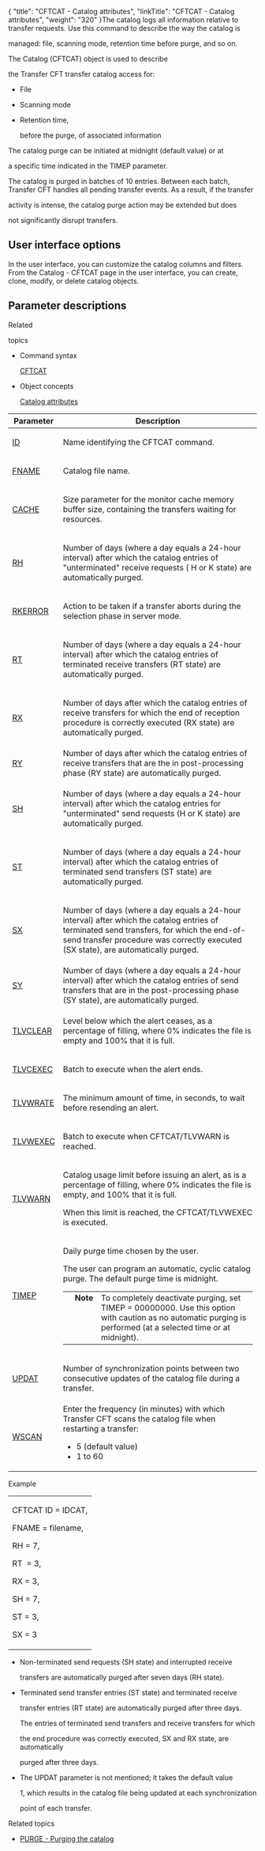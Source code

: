 {
    "title": "CFTCAT - Catalog attributes",
    "linkTitle": "CFTCAT - Catalog attributes",
    "weight": "320"
}The catalog logs all information relative to transfer requests. Use this command to describe the way the catalog is
managed: file, scanning mode, retention time before purge, and so on.

<span id="About_the_CFTCAT_Command"></span>The Catalog (CFTCAT) object is used to describe
the Transfer CFT transfer catalog access for:

-   File
-   Scanning mode
-   Retention time,
    before the purge, of associated information

The catalog purge can be initiated at midnight (default value) or at
a specific time indicated in the TIMEP parameter.

The catalog is purged in batches of 10 entries. Between each batch, Transfer CFT handles all pending transfer events. As a result, if the transfer
activity is intense, the catalog purge action may be extended but does
not significantly disrupt transfers.

## User interface options

In the user interface, you can customize the catalog columns and filters. From the Catalog - CFTCAT page in the user interface, you can create, clone, modify, or delete catalog objects.

## Parameter descriptions

Related
topics

-   Command syntax
    [CFTCAT](../../../command_summary)
-   Object concepts
    [Catalog attributes](../../../../admin_intro/admin_config_commands/catalog_parameter_concepts)

<table cellspacing="0">
   <col/>
   <col/>
   <thead>
      <tr>
         <th>Parameter</th>
         <th>Description</th>
      </tr>
   </thead>
   <tbody>
      <tr>
         <td>
            <p><a href="../../../command_summary/parameter_intro/id">ID</a> </p>
         </td>
         <td>
            <p>Name identifying the CFTCAT command.</p>
         </td>
      </tr>
      <tr>
         <td colspan="1" rowspan="1">
            <p><a href="../../../command_summary/parameter_intro/fname">FNAME</a>
</p>
         </td>
         <td colspan="1" rowspan="1">
            <p>Catalog file name. </p>
         </td>
      </tr>
      <tr>
         <td colspan="1" rowspan="1">
            <p><a href="../../../command_summary/parameter_intro/cache">CACHE</a> </p>
         </td>
         <td colspan="1" rowspan="1">
            <p>Size parameter for the monitor cache memory buffer 
 size, containing the transfers waiting for resources.</p>
         </td>
      </tr>
      <tr>
         <td colspan="1" rowspan="1">
            <p><a href="../../../command_summary/parameter_intro/rh">RH</a>
</p>
         </td>
         <td colspan="1" rowspan="1">
            <p>Number of days  (where a day equals a 24-hour interval) after which the catalog entries of "unterminated" 
 receive requests ( H or K state) are automatically purged.</p>
         </td>
      </tr>
      <tr>
         <td colspan="1" rowspan="1">
            <p><a href="../../../command_summary/parameter_intro/rkerror">RKERROR</a>
</p>
         </td>
         <td colspan="1" rowspan="1">
            <p>Action to be taken if a transfer aborts during the 
 selection phase in server mode.</p>
         </td>
      </tr>
      <tr>
         <td colspan="1" rowspan="1">
            <p><a href="../../../command_summary/parameter_intro/rt">RT</a> </p>
         </td>
         <td colspan="1" rowspan="1">
            <p>Number of days (where a day equals a 24-hour interval) after which the catalog entries of terminated 
 receive transfers (RT state) are automatically purged.</p>
         </td>
      </tr>
      <tr>
         <td colspan="1" rowspan="1">
            <p><a href="../../../command_summary/parameter_intro/rx">RX</a> </p>
         </td>
         <td colspan="1" rowspan="1">
            <p>Number of days after which the catalog entries of receive 
 transfers for which the end of reception procedure is correctly executed 
 (RX state) are automatically purged.</p>
         </td>
      </tr>
      <tr>
         <td><a href="ry.htm">RY</a>
         </td>
         <td>Number of days after which the catalog entries of receive transfers that are the  in post-processing phase (RY state) are automatically purged.         </td>
      </tr>
      <tr>
         <td colspan="1" rowspan="1">
            <p><a href="../../../command_summary/parameter_intro/sh">SH</a> </p>
         </td>
         <td colspan="1" rowspan="1">
            <p>Number of days (where a day equals a 24-hour interval) after which the catalog entries for 
 "unterminated" send requests (H or K state) are automatically purged.</p>
         </td>
      </tr>
      <tr>
         <td colspan="1" rowspan="1">
            <p><a href="../../../command_summary/parameter_intro/st">ST</a> </p>
         </td>
         <td colspan="1" rowspan="1">
            <p>Number of days (where a day equals a 24-hour interval) after which the catalog entries of terminated 
 send transfers (ST state) are automatically purged.</p>
         </td>
      </tr>
      <tr>
         <td colspan="1" rowspan="1">
            <p><a href="../../../command_summary/parameter_intro/sx">SX</a>
</p>
         </td>
         <td colspan="1" rowspan="1">
            <p>Number of days (where a day equals a 24-hour interval) after which the catalog entries of terminated 
 send transfers, for which the end-of-send transfer procedure was correctly 
 executed (SX state), are automatically purged.</p>
         </td>
      </tr>
      <tr>
         <td><a href="sy.htm">SY</a>
         </td>
         <td>Number of days (where a day equals a 24-hour interval) after which the catalog entries of send transfers that  are in the post-processing phase (SY state), are automatically purged.         </td>
      </tr>
      <tr>
         <td colspan="1" rowspan="1">
            <p><a href="../../../command_summary/parameter_intro/tlvclear">TLVCLEAR</a>
</p>
         </td>
         <td colspan="1" rowspan="1">
            <p>Level below which the alert ceases, as a percentage of filling, where 0% indicates the file is empty and 100% that it is full.</p>
         </td>
      </tr>
      <tr>
         <td colspan="1" rowspan="1">
            <p><a href="../../../command_summary/parameter_intro/tlvcexec">TLVCEXEC</a>
</p>
         </td>
         <td colspan="1" rowspan="1">
            <p>Batch to execute when the alert ends.</p>
         </td>
      </tr>
      <tr>
         <td colspan="1" rowspan="1">
            <p><a href="../../../command_summary/parameter_intro/tlvwrate">TLVWRATE</a>
</p>
         </td>
         <td colspan="1" rowspan="1">
            <p>The minimum amount of time, in seconds, to wait before 
 resending an alert. </p>
         </td>
      </tr>
      <tr>
         <td colspan="1" rowspan="1">
            <p><a href="../../../command_summary/parameter_intro/tlvwexec">TLVWEXEC</a>
</p>
         </td>
         <td colspan="1" rowspan="1">
            <p>Batch to execute when CFTCAT/TLVWARN is reached.</p>
         </td>
      </tr>
      <tr>
         <td colspan="1" rowspan="1">
            <p><a href="../../../command_summary/parameter_intro/tlvwarn">TLVWARN</a>
</p>
         </td>
         <td colspan="1" rowspan="1">
            <p>Catalog usage limit before issuing an alert, as is a percentage of filling, where 0% indicates the file is empty, and 100% that it is full.</p>
            <p>When this 
 limit is reached, the CFTCAT/TLVWEXEC is executed.</p>
         </td>
      </tr>
      <tr>
         <td colspan="1" rowspan="1">
            <p><a href="../../../command_summary/parameter_intro/timep">TIMEP</a> </p>
         </td>
         <td colspan="1" rowspan="1">
            <p>Daily purge time chosen by the user.</p>
            <p>The user can program an automatic, cyclic catalog purge. 
 The default purge time is midnight.</p>
            <p><table cellpadding="0" cellspacing="0">
   <col/>
   <col/>
   <col/>
      <tr>
         <td valign="top">         </td>
         <td valign="top"><span><b>Note</b></span>
         </td>
         <td data-mc-autonum="&lt;b&gt;Note&lt;/b&gt;" valign="top">To completely deactivate purging, set TIMEP = 00000000. Use this option with caution as no automatic 
 purging is performed (at a selected time or at midnight).         </td>
      </tr>
</table></p>
         </td>
      </tr>
      <tr>
         <td colspan="1" rowspan="1">
            <p><a href="../../../command_summary/parameter_intro/updat">UPDAT</a> </p>
         </td>
         <td colspan="1" rowspan="1">
            <p>Number of synchronization points between two consecutive 
 updates of the catalog file during a transfer.</p>
         </td>
      </tr>
      <tr>
         <td colspan="1" rowspan="1">
            <p><a href="../../../command_summary/parameter_intro/wscan">WSCAN</a> </p>
         </td>
         <td colspan="1" rowspan="1">Enter the frequency (in minutes) with which <span>Transfer CFT</span> scans the catalog file when  restarting a transfer:            <ul>               <li>5 (default value)               </li>               <li>1 to 60               </li>            </ul>         </td>
      </tr>
   </tbody>
</table>

Example

<table cellspacing="0">
   <col/>
   <tbody>
      <tr>
         <td>
            <p>CFTCAT ID = IDCAT,</p>
            <p>FNAME = filename,</p>
            <p>RH = 7,</p>
            <p>RT  = 3,</p>
            <p>RX = 3,</p>
            <p>SH = 7,</p>
            <p>ST = 3,</p>
            <p>SX = 3</p>
         </td>
      </tr>
   </tbody>
</table>

-   Non-terminated send requests (SH state) and interrupted receive
    transfers are automatically purged after seven days (RH state).
-   Terminated send transfer entries (ST state) and terminated receive
    transfer entries (RT state) are automatically purged after three days.
    The entries of terminated send transfers and receive transfers for which
    the end procedure was correctly executed, SX and RX state, are automatically
    purged after three days.
-   The UPDAT parameter is not mentioned; it takes the default value
    1, which results in the catalog file being updated at each synchronization
    point of each transfer.

Related topics

-   [PURGE - Purging the catalog](../../../../admin_intro/admin_commands_intro/purge_catalog)
